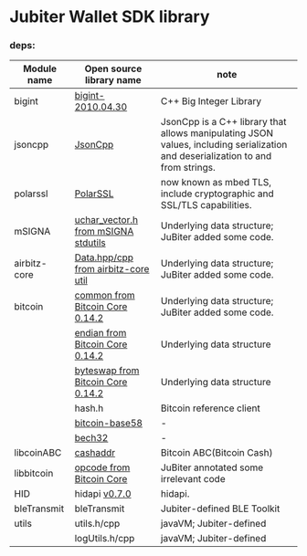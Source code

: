 # Jubiter Wallet SDK library

### deps:
| Module name | Open source library name | note |
|-----------------|-------------------------------|-------|
| bigint | [bigint-2010.04.30](https://mattmccutchen.net/bigint/bigint-2010.04.30.tar.bz2) | C++ Big Integer Library |
| jsoncpp | [JsonCpp](https://github.com/open-source-parsers/jsoncpp) | JsonCpp is a C++ library that allows manipulating JSON values, including serialization and deserialization to and from strings. |
| polarssl | [PolarSSL](https://tls.mbed.org/) | now known as mbed TLS, include cryptographic and SSL/TLS capabilities. |
| mSIGNA | [uchar_vector.h from mSIGNA stdutils](https://github.com/ciphrex/mSIGNA/blob/master/deps/stdutils/src/uchar_vector.h) | Underlying data structure; JuBiter added some code. |
| airbitz-core | [Data.hpp/cpp from airbitz-core util](https://github.com/EdgeApp/airbitz-core.git) | Underlying data structure; JuBiter added some code. |
| bitcoin | [common from Bitcoin Core 0.14.2](https://bitcoindoxygen.art/doge/common_8h_source.html) | Underlying data structure; JuBiter added some code. |
| | [endian from Bitcoin Core 0.14.2](https://bitcoindoxygen.art/doge/endian_8h_source.html) | Underlying data structure |
| | [byteswap from Bitcoin Core 0.14.2](https://bitcoindoxygen.art/doge/byteswap_8h_source.html) | Underlying data structure |
| | hash.h | Bitcoin reference client |
| | [bitcoin-base58](https://github.com/bitcoin/bitcoin/tree/master/src) | - |
| | [bech32](https://github.com/bitcoin/bitcoin/tree/master/src) | - |
| libcoinABC | [cashaddr](https://github.com/Bitcoin-ABC/bitcoin-abc/tree/master/src) | Bitcoin ABC(Bitcoin Cash) |
| libbitcoin | [opcode from Bitcoin Core](https://github.com/libbitcoin/libbitcoin) | JuBiter annotated some irrelevant code |
| HID | hidapi [v0.7.0](http://www.signal11.us/oss/hidapi/) | hidapi. |
| bleTransmit | bleTransmit | Jubiter-defined BLE Toolkit |
| utils | utils.h/cpp | javaVM; Jubiter-defined |
| | logUtils.h/cpp | javaVM; Jubiter-defined |
